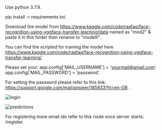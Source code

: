 Use python 3.7.9.

pip install -r requirements.txt.

Download the model from https://www.kaggle.com/code/raafaq/face-recognition-using-vggface-transfer-learning/data named as "mod2" & paste it in this folder then rename to "modelll".

You can find the scripted for training the model here https://www.kaggle.com/code/raafaq/face-recognition-using-vggface-transfer-learning/

Please set your:
app.config['MAIL_USERNAME'] = 'yourmail@gmail.com'.
app.config['MAIL_PASSWORD'] = 'password'.

For setting the password please refer to this link: https://support.google.com/mail/answer/185833?hl=en-GB .

![login](https://user-images.githubusercontent.com/70970247/173773539-df1ffa27-b664-498f-8252-75ff6711a0d5.PNG)

![predictions](https://user-images.githubusercontent.com/70970247/173773458-23bafa00-967f-4ffb-9ca4-ccfe19a52999.PNG)

For registering more email ids refer to this route once server starts: /register.
